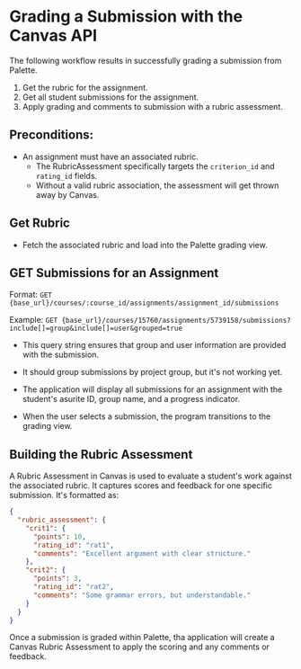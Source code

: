 # Grading a Submission with the Canvas API

The following workflow results in successfully grading a submission from Palette.

1. Get the rubric for the assignment.
2. Get all student submissions for the assignment.
3. Apply grading and comments to submission with a rubric assessment.

## Preconditions:

- An assignment must have an associated rubric.
    - The RubricAssessment specifically targets the `criterion_id` and `rating_id` fields.
    - Without a valid rubric association, the assessment will get thrown away by Canvas.

## Get Rubric

- Fetch the associated rubric and load into the Palette grading view.

## GET Submissions for an Assignment

Format: `GET {base_url}/courses/:course_id/assignments/assignment_id/submissions`

Example: `GET {base_url}/courses/15760/assignments/5739158/submissions?include[]=group&include[]=user&grouped=true`

- This query string ensures that group and user information are provided with the submission.
- It should group submissions by project group, but it's not working yet.

- The application will display all submissions for an assignment with the student's asurite ID, group name, and a
  progress indicator.
- When the user selects a submission, the program transitions to the grading view.

## Building the Rubric Assessment

A Rubric Assessment in Canvas is used to evaluate a student's work against the associated rubric. It captures scores
and feedback for one specific submission. It's formatted as:

```json
{
  "rubric_assessment": {
    "crit1": {
      "points": 10,
      "rating_id": "rat1",
      "comments": "Excellent argument with clear structure."
    },
    "crit2": {
      "points": 3,
      "rating_id": "rat2",
      "comments": "Some grammar errors, but understandable."
    }
  }
}
```

Once a submission is graded within Palette, tha application will create a Canvas Rubric Assessment to apply the
scoring and any comments or feedback.
